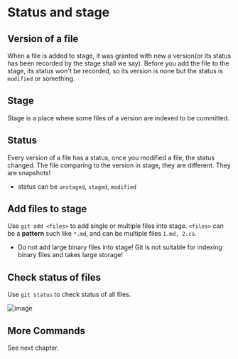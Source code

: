 # Status and stage

## Version of a file

When a file is added to stage, it was granted with new a version(or its status has been recorded by the stage shall we say).
Before you add the file to the stage, its status won't be recorded, so its version is none but the status is `modified` or something.

## Stage

Stage is a place where some files of a version are indexed to be committed.

## Status

Every version of a file has a status, once you modified a file, the status changed. The file comparing to the version in stage, they are different. They are snapshots!

- status can be `unstaged`, `staged`, `modified`

## Add files to stage

Use `git add <files>` to add single or multiple files into stage. `<files>` can be a **pattern** such like `*.md`, and can be multiple files `1.md, 2.cs`.

- Do not add large binary files into stage! Git is not suitable for indexing binary files and takes large storage!

## Check status of files

Use `git status` to check status of all files.

![image](./pics/check_status.png "git status")

## More Commands

See next chapter.
